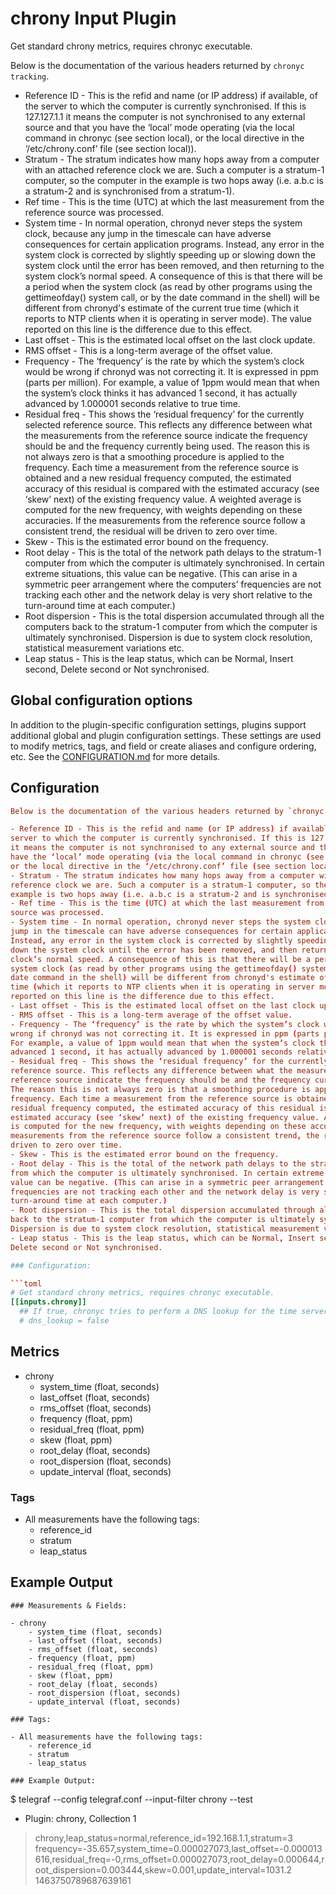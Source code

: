 # chrony Input Plugin

Get standard chrony metrics, requires chronyc executable.

Below is the documentation of the various headers returned by `chronyc
tracking`.

- Reference ID - This is the refid and name (or IP address) if available, of the
  server to which the computer is currently synchronised. If this is 127.127.1.1
  it means the computer is not synchronised to any external source and that you
  have the ‘local’ mode operating (via the local command in chronyc (see section
  local), or the local directive in the ‘/etc/chrony.conf’ file (see section
  local)).
- Stratum - The stratum indicates how many hops away from a computer with an
  attached reference clock we are. Such a computer is a stratum-1 computer, so
  the computer in the example is two hops away (i.e. a.b.c is a stratum-2 and is
  synchronised from a stratum-1).
- Ref time - This is the time (UTC) at which the last measurement from the
  reference source was processed.
- System time - In normal operation, chronyd never steps the system clock,
  because any jump in the timescale can have adverse consequences for certain
  application programs.  Instead, any error in the system clock is corrected by
  slightly speeding up or slowing down the system clock until the error has been
  removed, and then returning to the system clock’s normal speed. A consequence
  of this is that there will be a period when the system clock (as read by other
  programs using the gettimeofday() system call, or by the date command in the
  shell) will be different from chronyd's estimate of the current true time
  (which it reports to NTP clients when it is operating in server mode). The
  value reported on this line is the difference due to this effect.
- Last offset - This is the estimated local offset on the last clock update.
- RMS offset - This is a long-term average of the offset value.
- Frequency - The ‘frequency’ is the rate by which the system’s clock would be
  wrong if chronyd was not correcting it. It is expressed in ppm (parts per
  million).  For example, a value of 1ppm would mean that when the system’s
  clock thinks it has advanced 1 second, it has actually advanced by 1.000001
  seconds relative to true time.
- Residual freq - This shows the ‘residual frequency’ for the currently selected
  reference source. This reflects any difference between what the measurements
  from the reference source indicate the frequency should be and the frequency
  currently being used.  The reason this is not always zero is that a smoothing
  procedure is applied to the frequency. Each time a measurement from the
  reference source is obtained and a new residual frequency computed, the
  estimated accuracy of this residual is compared with the estimated accuracy
  (see ‘skew’ next) of the existing frequency value. A weighted average is
  computed for the new frequency, with weights depending on these accuracies. If
  the measurements from the reference source follow a consistent trend, the
  residual will be driven to zero over time.
- Skew - This is the estimated error bound on the frequency.
- Root delay - This is the total of the network path delays to the stratum-1
  computer from which the computer is ultimately synchronised. In certain
  extreme situations, this value can be negative. (This can arise in a symmetric
  peer arrangement where the computers’ frequencies are not tracking each other
  and the network delay is very short relative to the turn-around time at each
  computer.)
- Root dispersion - This is the total dispersion accumulated through all the
  computers back to the stratum-1 computer from which the computer is ultimately
  synchronised.  Dispersion is due to system clock resolution, statistical
  measurement variations etc.
- Leap status - This is the leap status, which can be Normal, Insert second,
  Delete second or Not synchronised.

## Global configuration options <!-- @/docs/includes/plugin_config.md -->

In addition to the plugin-specific configuration settings, plugins support
additional global and plugin configuration settings. These settings are used to
modify metrics, tags, and field or create aliases and configure ordering, etc.
See the [CONFIGURATION.md][CONFIGURATION.md] for more details.

[CONFIGURATION.md]: ../../../docs/CONFIGURATION.md

## Configuration

```toml @sample.conf
Below is the documentation of the various headers returned by `chronyc tracking`.

- Reference ID - This is the refid and name (or IP address) if available, of the
server to which the computer is currently synchronised. If this is 127.127.1.1
it means the computer is not synchronised to any external source and that you
have the ‘local’ mode operating (via the local command in chronyc (see section local),
or the local directive in the ‘/etc/chrony.conf’ file (see section local)).
- Stratum - The stratum indicates how many hops away from a computer with an attached
reference clock we are. Such a computer is a stratum-1 computer, so the computer in the
example is two hops away (i.e. a.b.c is a stratum-2 and is synchronised from a stratum-1).
- Ref time - This is the time (UTC) at which the last measurement from the reference
source was processed.
- System time - In normal operation, chronyd never steps the system clock, because any
jump in the timescale can have adverse consequences for certain application programs.
Instead, any error in the system clock is corrected by slightly speeding up or slowing
down the system clock until the error has been removed, and then returning to the system
clock’s normal speed. A consequence of this is that there will be a period when the
system clock (as read by other programs using the gettimeofday() system call, or by the
date command in the shell) will be different from chronyd's estimate of the current true
time (which it reports to NTP clients when it is operating in server mode). The value
reported on this line is the difference due to this effect.
- Last offset - This is the estimated local offset on the last clock update.
- RMS offset - This is a long-term average of the offset value.
- Frequency - The ‘frequency’ is the rate by which the system’s clock would be
wrong if chronyd was not correcting it. It is expressed in ppm (parts per million).
For example, a value of 1ppm would mean that when the system’s clock thinks it has
advanced 1 second, it has actually advanced by 1.000001 seconds relative to true time.
- Residual freq - This shows the ‘residual frequency’ for the currently selected
reference source. This reflects any difference between what the measurements from the
reference source indicate the frequency should be and the frequency currently being used.
The reason this is not always zero is that a smoothing procedure is applied to the
frequency. Each time a measurement from the reference source is obtained and a new
residual frequency computed, the estimated accuracy of this residual is compared with the
estimated accuracy (see ‘skew’ next) of the existing frequency value. A weighted average
is computed for the new frequency, with weights depending on these accuracies. If the
measurements from the reference source follow a consistent trend, the residual will be
driven to zero over time.
- Skew - This is the estimated error bound on the frequency.
- Root delay - This is the total of the network path delays to the stratum-1 computer
from which the computer is ultimately synchronised. In certain extreme situations, this
value can be negative. (This can arise in a symmetric peer arrangement where the computers’
frequencies are not tracking each other and the network delay is very short relative to the
turn-around time at each computer.)
- Root dispersion - This is the total dispersion accumulated through all the computers
back to the stratum-1 computer from which the computer is ultimately synchronised.
Dispersion is due to system clock resolution, statistical measurement variations etc.
- Leap status - This is the leap status, which can be Normal, Insert second,
Delete second or Not synchronised.

### Configuration:

```toml
# Get standard chrony metrics, requires chronyc executable.
[[inputs.chrony]]
  ## If true, chronyc tries to perform a DNS lookup for the time server.
  # dns_lookup = false
```

## Metrics

- chrony
  - system_time (float, seconds)
  - last_offset (float, seconds)
  - rms_offset (float, seconds)
  - frequency (float, ppm)
  - residual_freq (float, ppm)
  - skew (float, ppm)
  - root_delay (float, seconds)
  - root_dispersion (float, seconds)
  - update_interval (float, seconds)

### Tags

- All measurements have the following tags:
  - reference_id
  - stratum
  - leap_status

## Example Output

```shell
### Measurements & Fields:

- chrony
    - system_time (float, seconds)
    - last_offset (float, seconds)
    - rms_offset (float, seconds)
    - frequency (float, ppm)
    - residual_freq (float, ppm)
    - skew (float, ppm)
    - root_delay (float, seconds)
    - root_dispersion (float, seconds)
    - update_interval (float, seconds)

### Tags:

- All measurements have the following tags:
    - reference_id
    - stratum
    - leap_status

### Example Output:

```
$ telegraf --config telegraf.conf --input-filter chrony --test
* Plugin: chrony, Collection 1
> chrony,leap_status=normal,reference_id=192.168.1.1,stratum=3 frequency=-35.657,system_time=0.000027073,last_offset=-0.000013616,residual_freq=-0,rms_offset=0.000027073,root_delay=0.000644,root_dispersion=0.003444,skew=0.001,update_interval=1031.2 1463750789687639161
```




